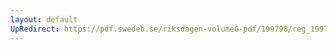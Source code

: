 ```yaml
---
layout: default
UpRedirect: https://pdf.swedeb.se/riksdagen-volumeG-pdf/199798/reg_199798/reg_199798_0202.pdf
---
```

